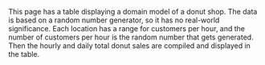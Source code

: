 This page has a table displaying a domain model of a donut shop.  The data is based on a random number generator, so it has no real-world significance. Each location has a range for customers per hour, and the number of customers per hour is the random number that gets generated.  Then the hourly and daily total donut sales are compiled and displayed in the table.